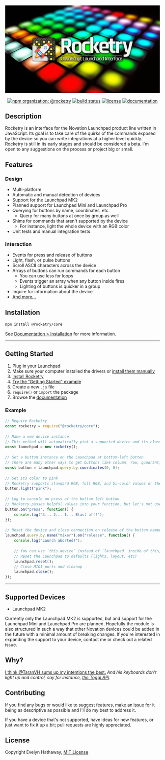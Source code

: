 <div align="center">

![Rocketry - JavaScript Launchpad Interface](https://github.com/rocketryjs/assets/raw/master/cover/cover.png)

[![npm organization: @rocketry](https://badgen.net/badge/npm/@rocketry/fb3e44?icon=npm)](https://www.npmjs.com/org/rocketry)
[![build status](https://badgen.net/travis/rocketryjs/rocketry/master?icon=travis)](https://travis-ci.com/rocketryjs/rocketry)
[![license](https://badgen.net/badge/license/MIT/blue)](/LICENSE)
[![documentation](https://badgen.net/badge/docs/rocketryjs%2Fdocs/)](https://github.com/rocketryjs/docs)

</div>

## Description

Rocketry is an interface for the Novation Launchpad product line written in JavaScript. Its goal is to take care of the quirks of the commands exposed by the device so you can write integrations at a higher level quickly. Rocketry is still in its early stages and should be considered a beta. I'm open to any suggestions on the process or project big or small.

## Features

### Design

- Multi-platform
- Automatic and manual detection of devices
- Support for the Launchpad MK2
- Planned support for Launchpad Mini and Launchpad Pro
- Querying for buttons by name, coordinates, etc.
	- Query for many buttons at once by group as well
- Shims for commands that aren't supported by the device
	- For instance, light the whole device with an RGB color
- Unit tests and manual integration tests

### Interaction

- Events for press and release of buttons
- Light, flash, or pulse buttons
- Scroll ASCII characters across the device
- Arrays of buttons can run commands for each button
	- You can use less for loops
	- Events trigger an array when any button inside fires
	- Lighting of buttons is quicker in a group
- Inquire for information about the device
- [And more...](https://github.com/rocketryjs/docs/interaction.md)


## Installation

```bash
npm install @rocketry/core
```

See [Documentation > Installation](https://github.com/rocketryjs/docs/installation.md) for more information.

---

## Getting Started

1. Plug in your Launchpad
2. Make sure your computer installed the drivers or [install them manually](https://us.novationmusic.com/support/product-downloads?product=Launchpad)
3. [Install Rocketry](https://github.com/rocketryjs/docs/installation.md)
4. [Try the "Getting Started" example](https://github.com/rocketryjs/docs/getting-started.md)
5. Create a new `.js` file
6. `require()` or `import` the package
7. Browse the [documentation](https://github.com/rocketryjs/docs)

### Example

<!-- Also change /rocketryjs/docs/getting-started.md -->

```js
// Require Rocketry
const rocketry = require("@rocketry/core");

// Make a new device instance
// This method will automatically pick a supported device and its class
const launchpad = new rocketry();

// Get a button instance on the Launchpad at bottom-left button
// There are many other ways to get buttons like column, row, quadrant, etc.
const button = launchpad.query.by.coordinates(0, 0);

// Set its color to pink
// Rocketry supports standard RGB, full RGB, and bi-color values or their names
button.light("pink");

// Log to console on press of the bottom-left button
// Rocketry passes helpful values into your function, but let's not use them now
button.on("press", function() {
    console.log("3... 2... 1... Blast off!");
});

// Reset the device and close connection on release of the button named "mixer"
launchpad.query.by.name("mixer").on("release", function() {
    console.log("Launch aborted!");

    // You can use `this.device` instead of `launchpad` inside of this, but let's use our own reference
    // Reset the Launchpad to defaults (lights, layout, etc)
    launchpad.reset();
    // Close MIDI ports and cleanup
    launchpad.close();
});
```

---

## Supported Devices

- Launchpad MK2

Currently only the Launchpad MK2 is supported, but and support for the Launchpad Mini and Launchpad Pro are planned. Hopefully the module is also structured in such a way that other Novation devices could be added in the future with a minimal amount of breaking changes. If you're interested in expanding the support to your device, contact me or check out a related issue.

## Why?

[I think @TaranVH sums up my intentions the best.](https://youtu.be/kB2kIAEhjpE) *And his keyboards don't light up and control, say for instance, [the Toggl API](https://github.com/toggl/toggl_api_docs#nodejs).*

## Contributing

If you find any bugs or would like to suggest features, [make an issue](https://github.com/rocketryjs/rocketry/issues/new) for it being as descriptive as possible and I'll do my best to address it.

If you have a device that's not supported, have ideas for new features, or just want to fix it up a bit; pull requests are highly appreciated.

## License

Copyright Evelyn Hathaway, [MIT License](https://github.com/rocketryjs/rocketry/blob/master/LICENSE)
